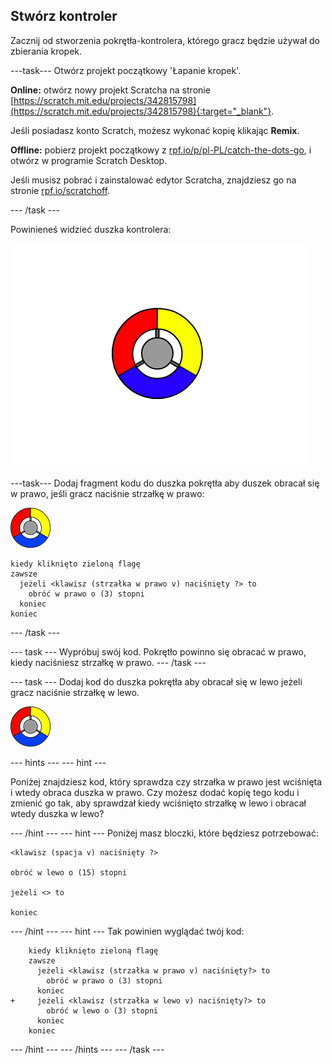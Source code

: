 ## Stwórz kontroler

Zacznij od stworzenia pokrętła-kontrolera, którego gracz będzie używał do zbierania kropek.

---task--- Otwórz projekt początkowy 'Łapanie kropek'.

**Online:** otwórz nowy projekt Scratcha na stronie [https://scratch.mit.edu/projects/342815798](https://scratch.mit.edu/projects/342815798){:target="_blank"}.

Jeśli posiadasz konto Scratch, możesz wykonać kopię klikając **Remix**.

**Offline:** pobierz projekt początkowy z [rpf.io/p/pl-PL/catch-the-dots-go](http://rpf.io/p/pl-PL/catch-the-dots-go), i otwórz w programie Scratch Desktop.

Jeśli musisz pobrać i zainstalować edytor Scratcha, znajdziesz go na stronie [rpf.io/scratchoff](http://rpf.io/scratchoff).

--- /task ---

Powinieneś widzieć duszka kontrolera:

![zrzut ekranu](images/dots-controller.png)

---task--- Dodaj fragment kodu do duszka pokrętła aby duszek obracał się w prawo, jeśli gracz naciśnie strzałkę w prawo:

![Duszek pokrętła](images/controller-sprite.png)

```blocks3
kiedy kliknięto zieloną flagę
zawsze 
  jeżeli <klawisz (strzałka w prawo v) naciśnięty ?> to 
    obróć w prawo o (3) stopni
  koniec
koniec
```

--- /task ---

--- task --- Wypróbuj swój kod. Pokrętło powinno się obracać w prawo, kiedy naciśniesz strzałkę w prawo. --- /task ---

--- task --- Dodaj kod do duszka pokrętła aby obracał się w lewo jeżeli gracz naciśnie strzałkę w lewo.

![Duszek pokrętła](images/controller-sprite.png)

--- hints ---
 --- hint ---

Poniżej znajdziesz kod, który sprawdza czy strzałka w prawo jest wciśnięta i wtedy obraca duszka w prawo. Czy możesz dodać kopię tego kodu i zmienić go tak, aby sprawdzał kiedy wciśnięto strzałkę w lewo i obracał wtedy duszka w lewo?

--- /hint --- --- hint --- Poniżej masz bloczki, które będziesz potrzebować:

```blocks3
<klawisz (spacja v) naciśnięty ?>

obróć w lewo o (15) stopni

jeżeli <> to

koniec
```

--- /hint --- --- hint --- Tak powinien wyglądać twój kod:

```blocks3
    kiedy kliknięto zieloną flagę
    zawsze 
      jeżeli <klawisz (strzałka w prawo v) naciśnięty?> to 
        obróć w prawo o (3) stopni
      koniec
+     jeżeli <klawisz (strzałka w lewo v) naciśnięty?> to 
        obróć w lewo o (3) stopni
      koniec
    koniec
```

--- /hint --- --- /hints --- --- /task ---